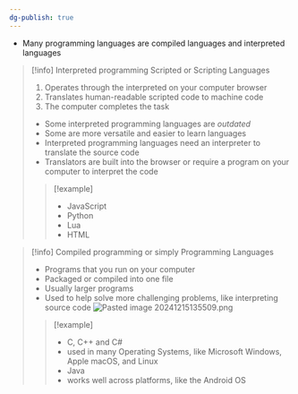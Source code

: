 ```yaml
---
dg-publish: true
---
```

- Many programming languages are compiled languages and interpreted languages

> [!info] Interpreted programming
> Scripted or Scripting Languages
> 1. Operates through the interpreted on your computer browser
> 2. Translates human-readable scripted code to machine code
> 3. The computer completes the task
> 
> - Some interpreted programming languages are _outdated_
> - Some are more versatile and easier to learn languages
> - Interpreted programming languages need an interpreter to translate the source code
> - Translators are built into the browser or require a program on your computer to interpret the code
> 
>> [!example] 
>> - JavaScript
>> - Python
>> - Lua
>> - HTML

> [!info] Compiled programming
> or simply Programming Languages
> - Programs that you run on your computer
> - Packaged or compiled into one file
> - Usually larger programs
> - Used to help solve more challenging problems, like interpreting source code
> ![Pasted image 20241215135509.png](/img/user/Misc/attachments/Pasted%20image%2020241215135509.png)
> 
>> [!example]
>> - C, C++ and C#
>> 	- used in many Operating Systems, like Microsoft Windows, Apple macOS, and Linux
>> - Java
>> 	- works well across platforms, like the Android OS









